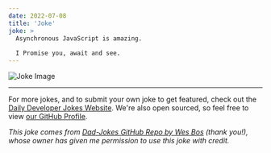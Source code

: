 ```yaml
---
date: 2022-07-08
title: 'Joke'
joke: >
  Asynchronous JavaScript is amazing.
  
  I Promise you, await and see.
---
```



![Joke Image](https://private.xtrp.io/projects/DailyDeveloperJokes/public_image_server/images/5e12592aa5db7.png)

---

For more jokes, and to submit your own joke to get featured, check out the [Daily Developer Jokes Website](https://dailydeveloperjokes.github.io/). We're also open sourced, so feel free to view [our GitHub Profile](https://github.com/dailydeveloperjokes).


_This joke comes from [Dad-Jokes GitHub Repo by Wes Bos](https://github.com/wesbos/dad-jokes) (thank you!), whose owner has given me permission to use this joke with credit._

<!--
Joke text:
Asynchronous JavaScript is amazing.

I Promise you, await and see.
 -->


